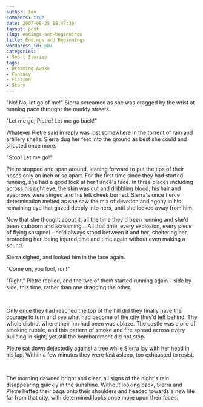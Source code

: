 ```yaml
---
author: Ian
comments: true
date: 2007-08-25 18:47:36
layout: post
slug: endings-and-beginnings
title: Endings and Beginnings
wordpress_id: 607
categories:
- Short Stories
tags:
- Dreaming Awake
- Fantasy
- Fiction
- Story
---
```


<div class="story" markdown="1">
<p>"No! No, let go of me!" Sierra screamed as she was dragged by the wrist at running pace throught the muddy streets.</p>
<p>"Let me go, Pietre! Let me go back!"</p>
<p>Whatever Pietre said in reply was lost somewhere in the torrent of rain and artillery shells. Sierra dug her feet into the ground as best she could and shouted once more.</p>
<p>"Stop! Let me go!"</p>
<p>Pietre stopped and span around, leaning forward to put the tips of their noses only an inch or so apart. For the first time since they had started running, she had a good look at her fiancé&#039;s face. In three places including across his right eye, the skin was cut and dribbling blood; his hair and eyebrows were singed and his left cheek burned. Sierra&#039;s once fierce determination melted as she saw the mix of devotion and agony in his remaining eye that gazed deeply into hers, until she looked away from him.</p>
<p>Now that she thought about it, all the time they&#039;d been running and she&#039;d been stubborn and screaming... All that time, every explosion, every piece of flying shrapnel - he&#039;d always stood between it and her; sheltering her, protecting her, being injured time and time again without even making a sound.</p>
<p>Sierra sighed, and looked him in the face again.</p>
<p>"Come on, you fool, run!"</p>
<p>"Right," Pietre replied, and the two of them started running again - side by side, this time, rather than one dragging the other.</p>
<br />
<p>Only once they had reached the top of the hill did they finally have the courage to turn and see what had become of the city they&#039;d left behind. The whole district where their inn had been was ablaze. The castle was a pile of smoking rubble, and this pattern of smoke and fire spread across every building in sight; yet still the bombardment did not stop.</p>
<p>Pietre sat down dejectedly against a tree while Sierra lay with her head in his lap. Within a few minutes they were fast asleep, too exhausted to resist.</p>
<br />
<p>The morning dawned bright and clear, all signs of the night&#039;s rain disappearing quickly in the sunshine. Without looking back, Sierra and Pietre hefted their bags onto their shoulders and headed towards a new life far from that city, with determined looks once more upon their faces.</p>
</div>
